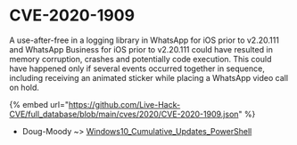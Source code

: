 # CVE-2020-1909

A use-after-free in a logging library in WhatsApp for iOS prior to v2.20.111 and WhatsApp Business for iOS prior to v2.20.111 could have resulted in memory corruption, crashes and potentially code execution. This could have happened only if several events occurred together in sequence, including receiving an animated sticker while placing a WhatsApp video call on hold.

{% embed url="https://github.com/Live-Hack-CVE/full_database/blob/main/cves/2020/CVE-2020-1909.json" %}


* Doug-Moody ~> [Windows10_Cumulative_Updates_PowerShell](https://zeste.alice-snow.ru/2020/database/cve-2020-1909/windows10_cumulative_updates_powershell-doug-moody)